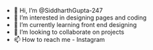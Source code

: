 - 👋 Hi, I’m @SiddharthGupta-247
- 👀 I’m interested in designing pages and coding 
- 🌱 I’m currently learning front end designing 
- 💞️ I’m looking to collaborate on projects
- 📫 How to reach me - Instagram

<!---
SiddharthGupta-247/SiddharthGupta-247 is a ✨ special ✨ repository because its `README.md` (this file) appears on your GitHub profile.
You can click the Preview link to take a look at your changes.
--->
